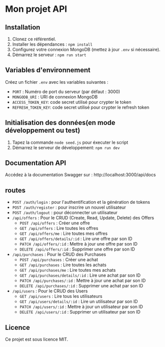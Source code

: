 # Mon projet API

## Installation

1. Clonez ce référentiel.
2. Installer les dépendances : `npm install`
3. Configurez votre connexion MongoDB (mettez à jour `.env` si nécessaire).
4. Démarrez le serveur : `npm run start`

## Variables d'environnement

Créez un fichier `.env` avec les variables suivantes :

- `PORT` : Numéro de port du serveur (par défaut : 3000)
- `MONGODB_URI` : URI de connexion MongoDB
- `ACCESS_TOKEN_KEY`: code secret utilisé pour crypter le token
- `REFRESH_TOKEN_KEY`: code secret utilisé pour crypter le refresh token

## Initialisation des données(en mode développement ou test)

1. Tapez la commande `node seed.js` pour éxecuter le script
2. Démarrez le serveur de développement: `npm run dev`

## Documentation API

Accédez à la documentation Swagger sur : http://localhost:3000/api/docs

## routes

- `POST /auth/login` : pour l'authentification et la génération de tokens
- `POST /auth/register` : pour inscrire un nouvel utilisateur
- `POST /auth/logout` : pour déconnecter un utilisateur
- `/api/offers` : Pour le CRUD (Create, Read, Update, Delete) des Offers
  - `POST /api/offers` : Créer une offre
  - `GET /api/offers` : Lire toutes les offres
  - `GET /api/offers/me` : Lire toutes mes offres
  - `GET /api/offers/details/:id` : Lire une offre par son ID
  - `PATCH /api/offers/:id` : Mettre à jour une offre par son ID
  - `DELETE /api/offers/:id` : Supprimer une offre par son ID
- `/api/purchases` : Pour le CRUD des Purchases
  - `POST /api/purchases` : Créer une achat
  - `GET /api/purchases` : Lire toutes les achats
  - `GET /api/purchases/me` : Lire toutes mes achats
  - `GET /api/purchases/details/:id` : Lire une achat par son ID
  - `PATCH /api/purchases/:id` : Mettre à jour une achat par son ID
  - `DELETE /api/purchases/:id` : Supprimer une achat par son ID
- `/api/users` : Pour le CRUD des Users
  - `GET /api/users` : Lire tous les utilisateurs
  - `GET /api/users/details/:id` : Lire un utilisateur par son ID
  - `PATCH /api/users/:id` : Mettre à jour un utilisateur par son ID
  - `DELETE /api/users/:id` : Supprimer un utilisateur par son ID

## Licence

Ce projet est sous licence MIT.
